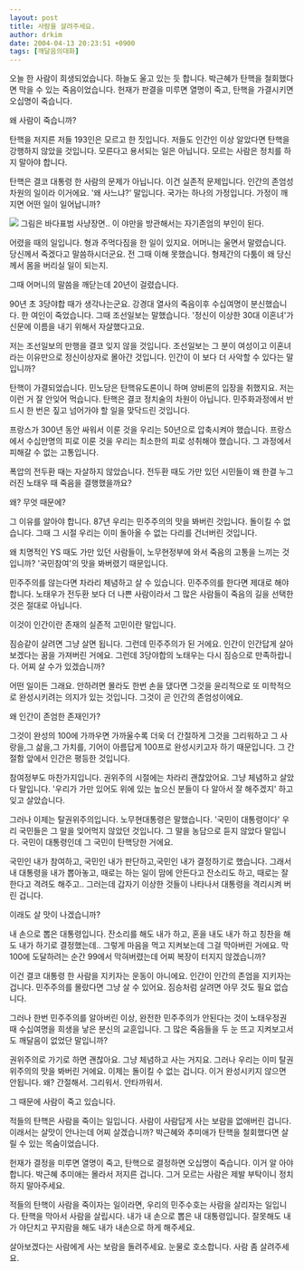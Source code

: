 ```yaml
---
layout: post
title: 사람을 살려주세요.
author: drkim
date: 2004-04-13 20:23:51 +0900
tags: [깨달음의대화]
---
```

오늘 한 사람이 희생되었습니다. 하늘도 울고 있는 듯 합니다. 박근혜가 탄핵을 철회했다면 막을 수 있는 죽음이었습니다. 헌재가 판결을 미루면 열명이 죽고, 탄핵을 가결시키면 오십명이 죽습니다. 

왜 사람이 죽습니까?

탄핵을 저지른 저들 193인은 모르고 한 짓입니다. 저들도 인간인 이상 알았다면 탄핵을 강행하지 않았을 것입니다. 모른다고 용서되는 일은 아닙니다. 모르는 사람은 정치를 하지 말아야 합니다.

탄핵은 결코 대통령 한 사람의 문제가 아닙니다. 이건 실존적 문제입니다. 인간의 존엄성 차원의 일이라 이거에요. '왜 사느냐?' 말입니다. 국가는 하나의 가정입니다. 가정이 깨지면 어떤 일이 일어납니까? 

![](http://drkimz.com/technote/board/KDR/upimg/1081852749.jpg) 그림은 바다표범 사냥장면.. 이 야만을 방관해서는 자기존엄의 부인이 된다. 

어렸을 때의 일입니다. 형과 주먹다짐을 한 일이 있지요. 어머니는 울면서 말렸습니다. 당신께서 죽겠다고 말씀하시더군요. 전 그때 이해 못했습니다. 형제간의 다툼이 왜 당신께서 몸을 버리실 일이 되는지.

그때 어머니의 말씀을 깨닫는데 20년이 걸렸습니다. 

90년 초 3당야합 때가 생각나는군요. 강경대 열사의 죽음이후 수십여명이 분신했습니다. 한 여인이 죽었습니다. 그때 조선일보는 말했습니다. '정신이 이상한 30대 이혼녀'가 신문에 이름을 내기 위해서 자살했다고요.

저는 조선일보의 만행을 결코 잊지 않을 것입니다. 조선일보는 그 분이 여성이고 이혼녀라는 이유만으로 정신이상자로 몰아간 것입니다. 인간이 이 보다 더 사악할 수 있다는 말입니까? 

탄핵이 가결되었습니다. 민노당은 탄핵유도론이니 하며 양비론의 입장을 취했지요. 저는 이런 거 잘 안잊어 먹습니다. 탄핵은 결코 정치술의 차원이 아닙니다. 민주화과정에서 반드시 한 번은 짚고 넘어가야 할 일을 맞닥드린 것입니다. 

프랑스가 300년 동안 싸워서 이룬 것을 우리는 50년으로 압축시켜야 했습니다. 프랑스에서 수십만명의 피로 이룬 것을 우리는 최소한의 피로 성취해야 했습니다. 그 과정에서 피해갈 수 없는 고통입니다. 

폭압의 전두환 때는 자살하지 않았습니다. 전두환 때도 가만 있던 시민들이 왜 한결 누그러진 노태우 때 죽음을 결행했을까요? 

왜? 무엇 때문에?

그 이유를 알아야 합니다. 87년 우리는 민주주의의 맛을 봐버린 것입니다. 돌이킬 수 없습니다. 그때 그 시절 우리는 이미 돌아올 수 없는 다리를 건너버린 것입니다. 

왜 치명적인 YS 때도 가만 있던 사람들이, 노무현정부에 와서 죽음의 고통을 느끼는 것입니까? '국민참여'의 맛을 봐버렸기 때문입니다. 

민주주의를 않는다면 차라리 체념하고 살 수 있습니다. 민주주의를 한다면 제대로 해야 합니다. 노태우가 전두환 보다 더 나쁜 사람이라서 그 많은 사람들이 죽음의 길을 선택한 것은 절대로 아닙니다. 

이것이 인간이란 존재의 실존적 고민이란 말입니다. 

짐승같이 살려면 그냥 살면 됩니다. 그런데 민주주의가 된 거에요. 인간이 인간답게 살아보겠다는 꿈을 가져버린 거에요. 그런데 3당야합의 노태우는 다시 짐승으로 만족하랍니다. 어찌 살 수가 있겠습니까?

어떤 일이든 그래요. 안하려면 몰라도 한번 손을 댔다면 그것을 윤리적으로 또 미학적으로 완성시키려는 의지가 있는 것입니다. 그것이 곧 인간의 존엄성이에요.

왜 인간이 존엄한 존재인가? 

그것이 완성의 100에 가까우면 가까울수록 더욱 더 간절하게 그것을 그리워하고 그 사랑을,그 삶을,그 가치를, 기어이 아름답게 100프로 완성시키고자 하기 때문입니다. 그 간절함 앞에서 인간은 평등한 것입니다. 

참여정부도 마찬가지입니다. 권위주의 시절에는 차라리 괜찮았어요. 그냥 체념하고 살았다 말입니다. '우리가 가만 있어도 위에 있는 높으신 분들이 다 알아서 잘 해주겠지' 하고 잊고 살았습니다.

그러나 이제는 탈권위주의입니다. 노무현대통령은 말했습니다. '국민이 대통령이다' 우리 국민들은 그 말을 잊어먹지 않았던 것입니다. 그 말을 농담으로 듣지 않았다 말입니다. 국민이 대통령인데 그 국민이 탄핵당한 거에요. 

국민인 내가 참여하고, 국민인 내가 판단하고,국민인 내가 결정하기로 했습니다. 그래서 내 대통령을 내가 뽑아놓고, 때로는 하는 일이 맘에 안든다고 잔소리도 하고, 때로는 잘한다고 격려도 해주고.. 그러는데 갑자기 이상한 것들이 나타나서 대통령을 격리시켜 버린 겁니다.

이래도 살 맛이 나겠습니까?

내 손으로 뽑은 대통령입니다. 잔소리를 해도 내가 하고, 혼을 내도 내가 하고 칭찬을 해도 내가 하기로 결정했는데.. 그렇게 마음을 먹고 지켜보는데 그걸 막아버린 거에요. 막 100에 도달하려는 순간 99에서 막혀버렸는데 어찌 복장이 터지지 않겠습니까?

이건 결코 대통령 한 사람을 지키자는 운동이 아니에요. 인간이 인간의 존엄을 지키자는 겁니다. 민주주의를 몰랐다면 그냥 살 수 있어요. 짐승처럼 살려면 아무 것도 필요 없습니다. 

그러나 한번 민주주의를 알아버린 이상, 완전한 민주주의가 안된다는 것이 노태우정권 때 수십여명을 희생을 낳은 분신의 교훈입니다. 그 많은 죽음들을 두 눈 뜨고 지켜보고서도 깨달음이 없었단 말입니까?

권위주의로 가기로 하면 괜찮아요. 그냥 체념하고 사는 거지요. 그러나 우리는 이미 탈권위주의의 맛을 봐버린 거에요. 이제는 돌이킬 수 없는 겁니다. 이거 완성시키지 않으면 안됩니다. 왜? 간절해서. 그리워서. 안타까워서. 

그 때문에 사람이 죽고 있습니다. 

적들의 탄핵은 사람을 죽이는 일입니다. 사람이 사람답게 사는 보람을 없애버린 겁니다. 이래서는 살맛이 안나는데 어찌 살겠습니까? 박근혜와 추미애가 탄핵을 철회했다면 살릴 수 있는 목숨이었습니다. 

헌재가 결정을 미루면 열명이 죽고, 탄핵으로 결정하면 오십명이 죽습니다. 이거 알 아야 합니다. 박근혜 추미애는 몰라서 저지른 겁니다. 그거 모르는 사람은 제발 부탁이니 정치하지 말아주세요. 

적들의 탄핵이 사람을 죽이자는 일이라면, 우리의 민주수호는 사람을 살리자는 일입니다. 탄핵을 막아서 사람을 살립시다. 내가 내 손으로 뽑은 내 대통령입니다. 잘못해도 내가 야단치고 꾸지람을 해도 내가 내손으로 하게 해주세요. 

살아보겠다는 사람에게 사는 보람을 돌려주세요. 눈물로 호소합니다. 사람 좀 살려주세요.